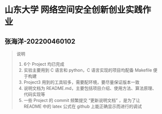 # 山东大学 网络空间安全创新创业实践作业

## 张海洋-202200460102

> 说明  
> 1. 6个 Project 均已完成
> 2. 实验主要用到 C 语言和 python，C 语言实现的项目均配备 Makefile 便于构建
> 3. Project3 用到的工具较多，需要配环境，要尽量保证版本一致
> 4. 说明文档为 README.md，主要包括项目介绍、使用方法、算法原理、代码实现等
> 5. 一些 Project 的 commit 频繁提交 “更新说明文档” ，是为了让 README 中的 latex 公式在 github 上能正确显示而进行的调试